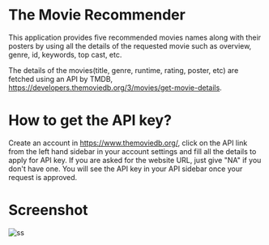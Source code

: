 
# The Movie Recommender

This application provides five recommended movies names along with their posters by using all the details of the requested movie such as overview, genre, id, keywords, top cast, etc.

The details of the movies(title, genre, runtime, rating, poster, etc) are fetched using an API by TMDB, https://developers.themoviedb.org/3/movies/get-movie-details.

# How to get the API key?
Create an account in https://www.themoviedb.org/, click on the API link from the left hand sidebar in your account settings and fill all the details to apply for API key. If you are asked for the website URL, just give "NA" if you don't have one. You will see the API key in your API sidebar once your request is approved.

# Screenshot

![ss](https://user-images.githubusercontent.com/89715388/170866310-54af1084-65ee-447e-a31e-abf11650298f.PNG)
